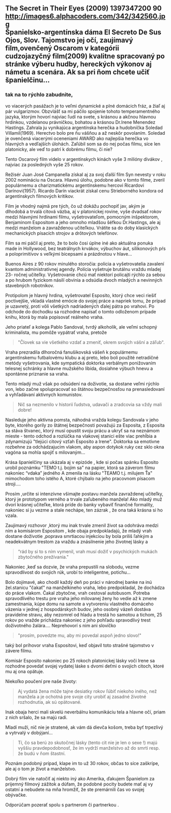 The Secret in Their Eyes (2009)
1397347200
90
http://images6.alphacoders.com/342/342560.jpg    
Španielsko-argentínska dáma __El Secreto De Sus Ojos__, Slov. __Tajomstvo jej očí__, zaujímavý film,ovenčený Oscarom v kategórii cudzojazyčný film(2009) kvalitne spracovaný po stránke výberu hudby, hereckých výkonov aj námetu a scenára. Ak sa pri ňom chcete učiť španielčinu...
---
### tak na to rýchlo zabudnite, 

vo viacerých pasážach je to veľmi dynamické a plné domácich fráz, a žiaľ aj pár vulgarizmov. Obzvlášť sa mi páčilo spojenie tohoto temperamentného jazyka, ktorým hovorí najviac ľudí na svete, s krásnou a akčnou hlavnou hrdinkou, vzdelanou právničkou, bohatou a krásnou Dr.Irene Menendez Hastings. Zahrala ju vynikajúca argentínska herečka a hudobníčka Soledad Villamil(1969).
Herectvo bolo pre ňu vášňou a až neskôr povolaním. Soledad je ovenčená viacerými oceneniami AWARD ako najlepšia herečka vo hlavných a vedľajších úlohách. Zaľúbil som sa do nej počas filmu, síce len platonicky, ale veď to patrí k dobrému filmu, či nie? 

Tento Oscarový film videlo v argentínskych kinách vyše 3 milióny divákov , najviac za posledných vyše 25 rokov.

Režisér Juan José Campanella získal aj za svoj ďalší film Syn nevesty v roku 2002 nomináciu na Oscara. Hlavnú úlohu, podobne ako v tomto filme, zveril populárnemu a charizmatickému argentínskemu hercovi Ricardovi Darínovi(1957). Ricardo Darín viackrát získal cenu Strieborného kondora od argentínskych filmových kritikov. 

Film je vhodný najmä pre tých, čo už dokážu pochopiť jav, akým je dlhodobá a trvalá citová väzba, aj v platonickej rovine, vyše dvadsať rokov medzi hlavnými hrdinami filmu, vyšetrovateľom, pomocným inšpektorom, Benjaminom Espositom a jeho omnoho mladšou šéfkou Dr.Hastings, ale aj medzi manželom a zavraždenou učiteľkou. Vrátite sa do doby klasických mechanických písacích strojov a drôtových telefónov. 

Film sa mi páčil aj preto, že to bolo čosi úplne iné ako aktuálna ponuka made in Hollywood, bez teatrálnych krvákov, výbuchov áut, silikonových pŕs a poloprimitívov s veľkými bicepsami a prázdnotou v hlave… 

Buenos Aires z 90 rokov minulého storočia: policia a vyšetrovatelia zavalení kvantom administratívnej agendy. Polícia vyšetruje brutálnu vraždu mladej 23- ročnej učiteľky. Vyšetrovanie chcú mať niektorí policajti rýchlo za sebou a po hrubom fyzickom násilí obvinia a odsúdia dvoch mladých a nevinných stavebných robotníkov.

Protipolom je hlavný hrdina, vyšetrovatel Esposito, ktorý chce veci riešiť poctivejšie, vkladá vlastné emócie do svojej práce a napriek tomu, že prípad je uzavretý, proti vôli všetkých nadriadených ďalej pátra po vrahovi. Po odchode do dochodku sa rozhodne napísať o tomto odloženom prípade knihu, ktorá by mala popisovať reálneho vraha.

Jeho priateľ a kolega Pablo Sandoval, tvrdý alkoholik, ale veľmi schopný kriminalista, mu pomôže vypátrať vraha, pretože 
>"Človek sa vie všetkého vzdať a zmeniť, okrem svojich vášní a záľub". 

Vraha prezradila dlhoročná fanušikovská vášeň k populárnemu argentínskemu futbalovému klubu a aj preto, lebo boli použité netradičné metódy vyšetrovania, kde sympatická doktorka verbálnym ponižovaním telesnej schránky a hlavne mužského libida, dosiahne výbuch hnevu a spontánne priznanie sa vraha.

Tento mladý muž však po odsúdení na doživotie, sa dostane veľmi rýchlo von, lebo začne spolupracovať so štátnou bezpečnosťou na prenasledovaní a vyhľadávaní aktívnych komunistov. 

>Nič sa nezmenilo v historií ľudstva, udavači a zradcovia sa vždy mali dobre! 

Nasleduje jeho aktívna pomsta, náhodná vražda kolegu Sandovala v jeho byte, ktorého gorily zo štátnej bezpečnosti považujú za Esposita, z Esposita sa stáva štvanec, ktorý musí opustit svoju prácu a ukryť sa na neznámom mieste - tento odchod a rozlúčka na vlakovej stanici ešte viac prehĺbia a zdynamizujú "tlejúci citový vzťah Esposito a Irene". Doktorka sa emotivne rozbehne za odchádzajucim vlakom, aby aspon dotykok ruky cez sklo okna vagóna sa mohla spojiť s milovaným... 

Krása španielčiny sa ukázala aj v epizóde , kde si počas spánku Esposito urobil poznámku "TEMO t.j. bojim sa" na papier, ktorá sa záverom filmu nakoniec “vdaka” jedného A zmenila na lásku "TEAMO t.j. milujem Ťa" mimochodom toho istého A, ktoré chýbalo na jeho pracovnom písacom stroji….

Prosím ,určite si intenzívne všimajte postavu manžela zavraždenej učiteľky, ktorý je prototypom verného a trvale zaľubeného manžela! Ako mladý muž dvorí krásnej učiteľke, ktorá príde do banky vybaviť finančné formality, nakoniec si ju vezme a stale nechápe, ten zázrak , že ona taká krásna si ho vzala.

Zaujimavý rozhovor ,ktorý mu inak trvale zmenil život sa odohráva medzi ním a komisárom Espositom , kde obaja predpokladajú, že mladý vrah dostane doživotie ,poprava smrtiacou injekciou by bola priliš ľahkým a neadekvátnym trestom za vraždu a znásilnenie jeho životnej lásky a 

>“rád by si to s ním vymenil, vrah musí dožiť v psychických mukách zbytočného prežívania."

Nakoniec ,keď sa dozvie, že vraha prepustili na slobodu, vezme spravodlivost do svojich rúk, urobí to inteligentne, potichu...

Bolo dojímavé, ako chodil každý deň po práci v národnej banke na inú žel.stanicu "čakať" na manželkineho vraha, lebo predpokladal, že dochádza do práce vlakom. Čakal zbytočne, vrah cestoval autobusom. Potreba spravodlivého trestu pre vraha jeho milovanej ženy ho vedie až k zmene zamestnania, kúpe domu na samote a vytvoreniu vlastného domáceho väzenia v jednej z hospodárskych budov, jeho osobný väzeň dostáva pravidelne stravu, aby nezomrel od hladu a trestá ho samotou a tichom, 25 rokov po vražde prichádza nakoniec z jeho pohľadu spravodlivý trest doživotného žalára…. Neprehovorí s nim ani slovíčko 
>"prosím, povedzte mu, aby mi povedal aspoň jedno slovo!" 

taký bol príhovor vraha Espositovi, keď objavil toto strašné tajomstvo v závere filmu.

Komisár Esposito nakoniec po 25 rokoch platonickej lásky voči Irene sa rozhodne povedať svojej vydatej láske s dvomi deťmi o svojich citoch, ktoré mu aj ona opätuje.

Niekoľko poučení pre naše životy:

>Aj vydatá žena môže tajne desiatky rokov ľúbiť niekoho iného,
než manžela a je ochotná pre svoje city urobiť aj zasadné životné 
rozhodnutia, ak sú opätované.

Inak obaja herci mali skvelú neverbálnu komunikáciu tela a hlavne očí, priam z nich sršalo, že sa majú radi.

Mladí muži, nič nie je stratené, ak vám dá dievča košom, treba byť trpezlivý a vytrvalý v dobýjaní…

>Tí, čo sa berú zo skutočnej lásky (tento cit nie je len o sexe !) majú vyššiu pravdepodobnosť, že im vydrží manželstvo až do smrti resp. že budú v ňom štastní. 

Poznám podobný prípad, klape im to už 30 rokov, občas to síce zaškrípe, ale aj o tom je život a manželstvo.

Dobrý film vie natočiť aj niekto iný ako Amerika, ďakujem Španielom za prijemný filmový zážitok a dúfam, že podobné pocity budete mať aj vy ostatní a nebudete na mňa hromžiť, že ste premárnili čas vo svojej obývačke.

Odporúčam pozerať spolu s partnerom či partnerkou . 